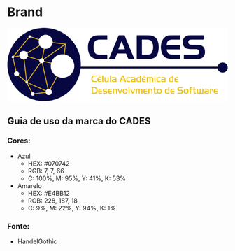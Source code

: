 # Brand

![Logo do Cades](ImagensLogo/LogoCADES.png)

## Guia de uso da marca do CADES

### Cores:

- Azul
  - HEX: #070742
  - RGB: 7, 7, 66
  - C: 100%, M: 95%, Y: 41%, K: 53%
- Amarelo
  - HEX: #E4BB12
  - RGB: 228, 187, 18
  - C: 9%, M: 22%, Y: 94%, K: 1%

### Fonte:

- HandelGothic
